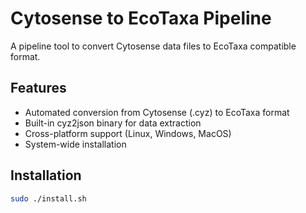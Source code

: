 # Cytosense to EcoTaxa Pipeline

A pipeline tool to convert Cytosense data files to EcoTaxa compatible format.
## Features

- Automated conversion from Cytosense (.cyz) to EcoTaxa format
- Built-in cyz2json binary for data extraction
- Cross-platform support (Linux, Windows, MacOS)
- System-wide installation

## Installation

```bash
sudo ./install.sh
```


